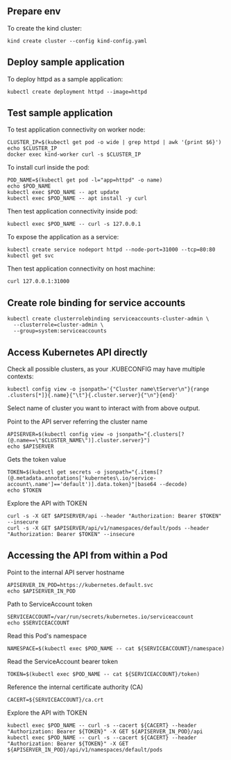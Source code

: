 ## Prepare env

To create the kind cluster:
```
kind create cluster --config kind-config.yaml
```

## Deploy sample application

To deploy httpd as a sample application:
```
kubectl create deployment httpd --image=httpd
```

<!--
---
apiVersion: v1
kind: Deployment
metadata:
  labels:
    app: httpd
  name: httpd
spec:
  containers:
  - image: httpd
    name: httpd
    ports:
    - containerPort: 80

To deploy nginx as a sample application:
kubectl create deployment nginx --image=nginx
-->

## Test sample application

To test application connectivity on worker node:
```
CLUSTER_IP=$(kubectl get pod -o wide | grep httpd | awk '{print $6}')
echo $CLUSTER_IP
docker exec kind-worker curl -s $CLUSTER_IP
```

To install curl inside the pod:
```
POD_NAME=$(kubectl get pod -l="app=httpd" -o name)
echo $POD_NAME
kubectl exec $POD_NAME -- apt update
kubectl exec $POD_NAME -- apt install -y curl
```

Then test application connectivity inside pod:
```
kubectl exec $POD_NAME -- curl -s 127.0.0.1
```

To expose the application as a service:
```
kubectl create service nodeport httpd --node-port=31000 --tcp=80:80
kubectl get svc
```

Then test application connectivity on host machine:
```
curl 127.0.0.1:31000
```

## Create role binding for service accounts

```
kubectl create clusterrolebinding serviceaccounts-cluster-admin \
  --clusterrole=cluster-admin \
  --group=system:serviceaccounts
```

<!--
---
kind: ClusterRoleBinding
apiVersion: rbac.authorization.k8s.io/v1beta1
metadata:
  name: cluster-admin-role-binding
subjects:
  - kind: ServiceAccount
    name: default
    namespace: default
roleRef:
  kind: ClusterRole
  name: cluster-admin
  apiGroup: rbac.authorization.k8s.io
-->

## Access Kubernetes API directly

Check all possible clusters, as your .KUBECONFIG may have multiple contexts:
```
kubectl config view -o jsonpath='{"Cluster name\tServer\n"}{range .clusters[*]}{.name}{"\t"}{.cluster.server}{"\n"}{end}'
```

Select name of cluster you want to interact with from above output.
<!--
prompt "Input the cluster name" CLUSTER_NAME
-->

Point to the API server referring the cluster name
```
APISERVER=$(kubectl config view -o jsonpath="{.clusters[?(@.name==\"$CLUSTER_NAME\")].cluster.server}")
echo $APISERVER
```

Gets the token value
```
TOKEN=$(kubectl get secrets -o jsonpath="{.items[?(@.metadata.annotations['kubernetes\.io/service-account\.name']=='default')].data.token}"|base64 --decode)
echo $TOKEN
```

Explore the API with TOKEN
```
curl -s -X GET $APISERVER/api --header "Authorization: Bearer $TOKEN" --insecure
curl -s -X GET $APISERVER/api/v1/namespaces/default/pods --header "Authorization: Bearer $TOKEN" --insecure
```

## Accessing the API from within a Pod

Point to the internal API server hostname
```
APISERVER_IN_POD=https://kubernetes.default.svc
echo $APISERVER_IN_POD
```

Path to ServiceAccount token
```
SERVICEACCOUNT=/var/run/secrets/kubernetes.io/serviceaccount
echo $SERVICEACCOUNT
```

Read this Pod's namespace
```
NAMESPACE=$(kubectl exec $POD_NAME -- cat ${SERVICEACCOUNT}/namespace)
```

Read the ServiceAccount bearer token
```
TOKEN=$(kubectl exec $POD_NAME -- cat ${SERVICEACCOUNT}/token)
```

Reference the internal certificate authority (CA)
```
CACERT=${SERVICEACCOUNT}/ca.crt
```

Explore the API with TOKEN
```
kubectl exec $POD_NAME -- curl -s --cacert ${CACERT} --header "Authorization: Bearer ${TOKEN}" -X GET ${APISERVER_IN_POD}/api
kubectl exec $POD_NAME -- curl -s --cacert ${CACERT} --header "Authorization: Bearer ${TOKEN}" -X GET ${APISERVER_IN_POD}/api/v1/namespaces/default/pods
```

